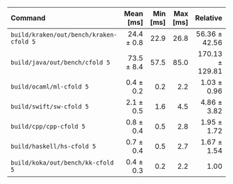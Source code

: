 | Command | Mean [ms] | Min [ms] | Max [ms] | Relative |
|:---|---:|---:|---:|---:|
| `build/kraken/out/bench/kraken-cfold 5` | 24.4 ± 0.8 | 22.9 | 26.8 | 56.36 ± 42.56 |
| `build/java/out/bench/cfold 5` | 73.5 ± 8.4 | 57.5 | 85.0 | 170.13 ± 129.81 |
| `build/ocaml/ml-cfold 5` | 0.4 ± 0.2 | 0.2 | 2.2 | 1.03 ± 0.96 |
| `build/swift/sw-cfold 5` | 2.1 ± 0.5 | 1.6 | 4.5 | 4.86 ± 3.82 |
| `build/cpp/cpp-cfold 5` | 0.8 ± 0.4 | 0.5 | 2.8 | 1.95 ± 1.72 |
| `build/haskell/hs-cfold 5` | 0.7 ± 0.4 | 0.5 | 2.7 | 1.67 ± 1.54 |
| `build/koka/out/bench/kk-cfold 5` | 0.4 ± 0.3 | 0.2 | 2.2 | 1.00 |
